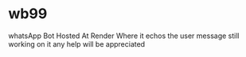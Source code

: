 # wb99
whatsApp Bot Hosted At Render
Where it echos the user message
still working on it any help will be appreciated
